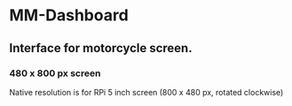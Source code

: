 # MM-Dashboard
## Interface for motorcycle screen.

### 480 x 800 px screen

Native resolution is for RPi 5 inch screen (800 x 480 px, rotated clockwise)

